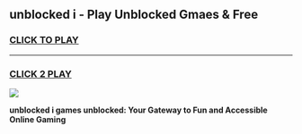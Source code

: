 
## unblocked i - Play Unblocked Gmaes & Free
<h3>
<a href="https://news.freeplayer.one?title=unblocked_i&ref=23F">CLICK TO PLAY</a></h3>
<hr>

<h3>
<a href="https://news.freeplayer.one?title=unblocked_i&ref=23F">CLICK 2 PLAY</a>
  
</h3>

<a href="https://news.freeplayer.one?title=unblocked_i&ref=23F/"><img src="https://clearcache.store/games.png"></a>


**unblocked i games unblocked: Your Gateway to Fun and Accessible Online Gaming**
